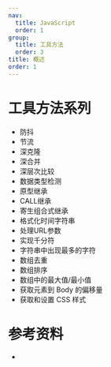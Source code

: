 ```yaml
---
nav:
  title: JavaScript
  order: 1
group:
  title: 工具方法
  order: 3
title: 概述
order: 1
---
```


# 工具方法系列

- 防抖
- 节流
- 深克隆
- 深合并
- 深层次比较
- 数据类型检测
- 原型继承
- CALL继承
- 寄生组合式继承
- 格式化时间字符串
- 处理URL参数
- 实现千分符
- 字符串中出现最多的字符
- 数组去重
- 数组排序
- 数组中的最大值/最小值
- 获取元素到 Body 的偏移量
- 获取和设置 CSS 样式

# 参考资料

- 